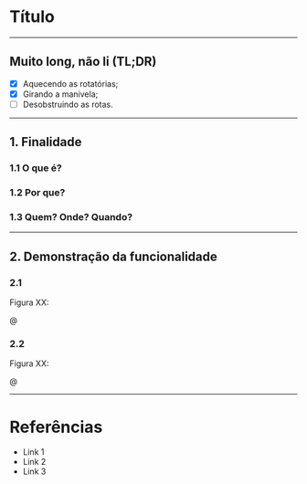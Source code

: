# Título

---

## Muito long, não li (TL;DR)

- [x] Aquecendo as rotatórias;
- [x] Girando a manivela;
- [ ] Desobstruindo as rotas.

---

## 1. Finalidade

### 1.1 O que é?

### 1.2 Por que?

### 1.3 Quem? Onde? Quando?

---

## 2. Demonstração da funcionalidade

### 2.1

Figura XX:

@

### 2.2

Figura XX:

@

---

# Referências

- Link 1
- Link 2
- Link 3

